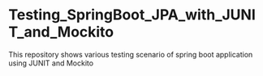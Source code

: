 # Testing_SpringBoot_JPA_with_JUNIT_and_Mockito
This repository shows various testing scenario of spring boot application using JUNIT and Mockito
